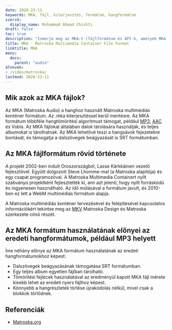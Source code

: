 ```yaml
---
date: 2020-23-11
keywords: MKA, fájl, kiterjesztés, formátum, hangformátum
szerző:
  display_name: Muhammad Ahmad Chishti
draft: false
toc: true
description: "Ismerje meg az MKA-t (fájlformátum és API-k, amelyek MKA-fájlokat nyithatnak meg és hozhatnak létre."
title: MKA - Matroska Multimedia Container File Format
linktitle: MKA
menu:
  docs:
    parent: "audio"
álnevek:
- /video/matroska/
lastmod: 2020-23-11
---
```


## Mik azok az MKA fájlok? ##

Az MKA (Matroska Audio) a hanghoz használt Matroska multimédiás konténer formátum. Az .mka kiterjesztéssel kerül mentésre. Az MKA formátum többféle hangtömörítési algoritmust támogat, például [MP3](/hu/audio/mp3/), [AAC](/hu/audio/aac/) és Vobis. Az MKA fájlokat általában dalok tárolására használják, és teljes albumokat is tárolhatnak. Az MKA lehetővé teszi a hangsávok fejezetekre bontását, és támogatja a dalszövegek beágyazását is SRT formátumban.

## Az MKA fájlformátum rövid története

A projekt 2002-ben indult Oroszországból, Lasse Kärkkäinen vezető fejlesztővel. Együtt dolgozott Steve Lhomme-mal (a Matroska alapítója) és egy csapat programozóval. A Matroska Multimedia Containert nyílt szabványú projektként fejlesztették ki, ami azt jelenti, hogy nyílt forráskódú és ingyenesen használható. Az idő múlásával a formátum javult, és 2010-ben ez lett a WebM multimédiás formátum alapja.

A Matroska multimédiás konténer tervezésével és felépítésével kapcsolatos információkért tekintse meg az [MKV](/hu/video/mkv/) Matroska Design és Matroska szerkezete című részét.

## Az MKA formátum használatának előnyei az eredeti hangformátumok, például MP3 helyett ##

Íme néhány előnye az MKA formátum használatának az eredeti hangformátumokhoz képest:

- Dalszövegek beágyazásának támogatása SRT formátumban.
- Egy teljes album egyetlen fájlban tárolható.
- Tömörítési fejlécek használatával az eredményül kapott MKA fájl mérete kisebb lehet az eredeti nyers fájlhoz képest.
- Könnyebb a hangrészletek törlése újrakódolás nélkül, mivel csak a blokkok törlődnek.

## Referenciák ##

- [Matroska.org](https://www.matroska.org/)

